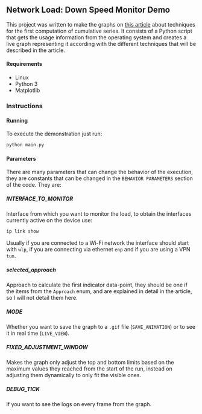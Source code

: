 ## Network Load: Down Speed Monitor Demo

This project was written to make the graphs on [this article](https://luizgfranca.github.io/blog/posts/002/) about techniques for the first computation of cumulative series. It consists of a Python script that gets the usage information from the operating system and creates a live graph representing it according with the different techniques that will be described in the article.

#### Requirements
 - Linux
 - Python 3
 - Matplotlib

### Instructions
#### Running

To execute the demonstration just run:

```sh
python main.py
```

#### Parameters

There are many parameters that can change the behavior of the execution, they are constants that can be changed in the `BEHAVIOR PARAMETERS` section of the code. They are:

##### INTERFACE_TO_MONITOR

Interface from which you want to monitor the load, to obtain the interfaces currently active on the device use: 

```sh
ip link show
```

Usually if you are connected to a Wi-Fi network the interface should start with `wlp`, if you are connecting via ethernet `enp` and if you are using a VPN `tun`.

##### selected_approach

Approach to calculate the first indicator data-point, they should be one if the items from the `Approach` enum, and are explained in detail in the article, so I will not detail them here.

##### MODE

Whether you want to save the graph to a `.gif` file (`SAVE_ANIMATION`) or to see it in real time (`LIVE_VIEW`).

##### FIXED_ADJUSTMENT_WINDOW

Makes the graph only adjust the top and bottom limits based on the maximum values they reached from the start of the run, instead on adjusting them dynamically to only fit the visible ones.

##### DEBUG_TICK

If you want to see the logs on every frame from the graph.
